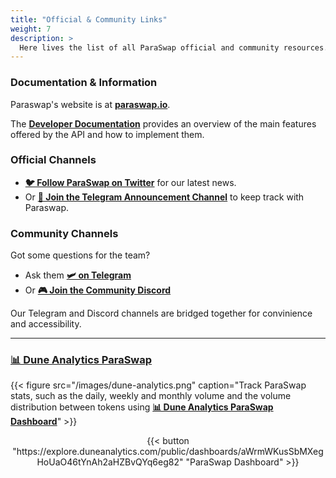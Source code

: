 ```yaml
---
title: "Official & Community Links"
weight: 7
description: >
  Here lives the list of all ParaSwap official and community resources.
---
```


### Documentation & Information

Paraswap's website is at **[paraswap.io](https://paraswap.io/)**.

The **[Developer Documentation](https://paraswapv2.docs.apiary.io/#)** provides an overview of the main features offered by the API and how to implement them.

### Official Channels

- **[🐦 Follow ParaSwap on Twitter](https://twitter.com/paraswap)** for our latest news.
- Or **[📰 Join the Telegram Announcement Channel](https://t.me/paraswap_ann)** to keep track with Paraswap.

### Community Channels

Got some questions for the team? 
- Ask them **[🛩 on Telegram](https://t.me/paraswap)** 
- Or **[🎮 Join the Community Discord](https://discord.gg/wYePFfR)**

Our Telegram and Discord channels are bridged together for convinience and accessibility.

---

### [📊 Dune Analytics ParaSwap](https://explore.duneanalytics.com/public/dashboards/aWrmWKusSbMXegHoUaO46tYnAh2aHZBvQYq6eg82)

{{< figure src="/images/dune-analytics.png" caption="Track ParaSwap stats, such as the daily, weekly and monthly volume and the volume distribution between tokens using **[📊 Dune Analytics ParaSwap Dashboard](https://explore.duneanalytics.com/public/dashboards/aWrmWKusSbMXegHoUaO46tYnAh2aHZBvQYq6eg82)**" >}}

<div align ="center">{{< button "https://explore.duneanalytics.com/public/dashboards/aWrmWKusSbMXegHoUaO46tYnAh2aHZBvQYq6eg82" "ParaSwap Dashboard" >}}</div>